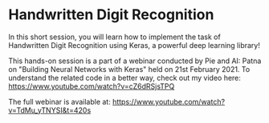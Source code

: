 # Handwritten Digit Recognition

In this short session, you will learn how to implement the task of Handwritten Digit Recognition using Keras, a powerful deep learning library! 

This hands-on session is a part of a webinar conducted by Pie and AI: Patna on "Building Neural Networks with Keras" held on 21st February 2021.
To understand the related code in a better way, check out my video here: https://www.youtube.com/watch?v=cZ6dRSjsTPQ

The full webinar is available at: https://www.youtube.com/watch?v=TdMu_yTNYSI&t=420s
